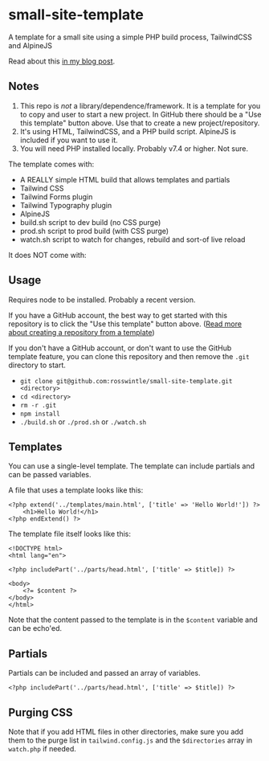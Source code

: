 # small-site-template

A template for a small site using a simple PHP build process, TailwindCSS and AlpineJS

Read about this [in my blog post](https://rosswintle.uk/2022/08/why-i-love-and-how-i-make-simple-static-minimal-tech-websites/).

## Notes

1. This repo is _not_ a library/dependence/framework. It is a template for you to
   copy and user to start a new project. In GitHub there should be a
   "Use this template" button above. Use that to create a new project/repository.
2. It's using HTML, TailwindCSS, and a PHP build script. AlpineJS is included if you want to use it.
3. You will need PHP installed locally. Probably v7.4 or higher. Not sure.

The template comes with:

- A REALLY simple HTML build that allows templates and partials
- Tailwind CSS
- Tailwind Forms plugin
- Tailwind Typography plugin
- AlpineJS
- build.sh script to dev build (no CSS purge)
- prod.sh script to prod build (with CSS purge)
- watch.sh script to watch for changes, rebuild and sort-of live reload

It does NOT come with:

## Usage

Requires node to be installed. Probably a recent version.

If you have a GitHub account, the best way to get started with this repository
is to click the "Use this template" button above. ([Read more about
creating a repository from a template](https://docs.github.com/en/repositories/creating-and-managing-repositories/creating-a-repository-from-a-template))

If you don't have a GitHub account, or don't want to use the GitHub template feature,
you can clone this repository and then remove the `.git` directory to start.

- `git clone git@github.com:rosswintle/small-site-template.git <directory>`
- `cd <directory>`
- `rm -r .git`
- `npm install`
- `./build.sh` or `./prod.sh` or `./watch.sh`

## Templates

You can use a single-level template. The template can include partials and can be passed variables.

A file that uses a template looks like this:

```
<?php extend('../templates/main.html', ['title' => 'Hello World!']) ?>
    <h1>Hello World!</h1>
<?php endExtend() ?>
```

The template file itself looks like this:

```
<!DOCTYPE html>
<html lang="en">

<?php includePart('../parts/head.html', ['title' => $title]) ?>

<body>
    <?= $content ?>
</body>
</html>
```

Note that the content passed to the template is in the `$content` variable and can be echo'ed.

## Partials

Partials can be included and passed an array of variables.

```
<?php includePart('../parts/head.html', ['title' => $title]) ?>
```

## Purging CSS

Note that if you add HTML files in other directories, make sure you add them to the purge list in `tailwind.config.js` and the `$directories` array in `watch.php`
if needed.
